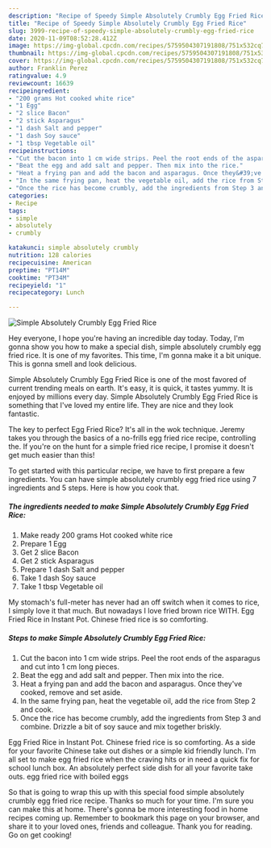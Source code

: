 ```yaml
---
description: "Recipe of Speedy Simple Absolutely Crumbly Egg Fried Rice"
title: "Recipe of Speedy Simple Absolutely Crumbly Egg Fried Rice"
slug: 3999-recipe-of-speedy-simple-absolutely-crumbly-egg-fried-rice
date: 2020-11-09T08:52:28.412Z
image: https://img-global.cpcdn.com/recipes/5759504307191808/751x532cq70/simple-absolutely-crumbly-egg-fried-rice-recipe-main-photo.jpg
thumbnail: https://img-global.cpcdn.com/recipes/5759504307191808/751x532cq70/simple-absolutely-crumbly-egg-fried-rice-recipe-main-photo.jpg
cover: https://img-global.cpcdn.com/recipes/5759504307191808/751x532cq70/simple-absolutely-crumbly-egg-fried-rice-recipe-main-photo.jpg
author: Franklin Perez
ratingvalue: 4.9
reviewcount: 16639
recipeingredient:
- "200 grams Hot cooked white rice"
- "1 Egg"
- "2 slice Bacon"
- "2 stick Asparagus"
- "1 dash Salt and pepper"
- "1 dash Soy sauce"
- "1 tbsp Vegetable oil"
recipeinstructions:
- "Cut the bacon into 1 cm wide strips. Peel the root ends of the asparagus and cut into 1 cm long pieces."
- "Beat the egg and add salt and pepper. Then mix into the rice."
- "Heat a frying pan and add the bacon and asparagus. Once they&#39;ve cooked, remove and set aside."
- "In the same frying pan, heat the vegetable oil, add the rice from Step 2 and cook."
- "Once the rice has become crumbly, add the ingredients from Step 3 and combine. Drizzle a bit of soy sauce and mix together briskly."
categories:
- Recipe
tags:
- simple
- absolutely
- crumbly

katakunci: simple absolutely crumbly 
nutrition: 128 calories
recipecuisine: American
preptime: "PT14M"
cooktime: "PT34M"
recipeyield: "1"
recipecategory: Lunch

---
```



![Simple Absolutely Crumbly Egg Fried Rice](https://img-global.cpcdn.com/recipes/5759504307191808/751x532cq70/simple-absolutely-crumbly-egg-fried-rice-recipe-main-photo.jpg)

Hey everyone, I hope you're having an incredible day today. Today, I'm gonna show you how to make a special dish, simple absolutely crumbly egg fried rice. It is one of my favorites. This time, I'm gonna make it a bit unique. This is gonna smell and look delicious.

Simple Absolutely Crumbly Egg Fried Rice is one of the most favored of current trending meals on earth. It's easy, it is quick, it tastes yummy. It is enjoyed by millions every day. Simple Absolutely Crumbly Egg Fried Rice is something that I've loved my entire life. They are nice and they look fantastic.

The key to perfect Egg Fried Rice? It&#39;s all in the wok technique. Jeremy takes you through the basics of a no-frills egg fried rice recipe, controlling the. If you&#39;re on the hunt for a simple fried rice recipe, I promise it doesn&#39;t get much easier than this!


To get started with this particular recipe, we have to first prepare a few ingredients. You can have simple absolutely crumbly egg fried rice using 7 ingredients and 5 steps. Here is how you cook that.

<!--inarticleads1-->

##### The ingredients needed to make Simple Absolutely Crumbly Egg Fried Rice:

1. Make ready 200 grams Hot cooked white rice
1. Prepare 1 Egg
1. Get 2 slice Bacon
1. Get 2 stick Asparagus
1. Prepare 1 dash Salt and pepper
1. Take 1 dash Soy sauce
1. Take 1 tbsp Vegetable oil


My stomach&#39;s full-meter has never had an off switch when it comes to rice, I simply love it that much. But nowadays I love fried brown rice WITH. Egg Fried Rice in Instant Pot. Chinese fried rice is so comforting. 

<!--inarticleads2-->

##### Steps to make Simple Absolutely Crumbly Egg Fried Rice:

1. Cut the bacon into 1 cm wide strips. Peel the root ends of the asparagus and cut into 1 cm long pieces.
1. Beat the egg and add salt and pepper. Then mix into the rice.
1. Heat a frying pan and add the bacon and asparagus. Once they&#39;ve cooked, remove and set aside.
1. In the same frying pan, heat the vegetable oil, add the rice from Step 2 and cook.
1. Once the rice has become crumbly, add the ingredients from Step 3 and combine. Drizzle a bit of soy sauce and mix together briskly.


Egg Fried Rice in Instant Pot. Chinese fried rice is so comforting. As a side for your favorite Chinese take out dishes or a simple kid friendly lunch. I&#39;m all set to make egg fried rice when the craving hits or in need a quick fix for school lunch box. An absolutely perfect side dish for all your favorite take outs. egg fried rice with boiled eggs 

So that is going to wrap this up with this special food simple absolutely crumbly egg fried rice recipe. Thanks so much for your time. I'm sure you can make this at home. There's gonna be more interesting food in home recipes coming up. Remember to bookmark this page on your browser, and share it to your loved ones, friends and colleague. Thank you for reading. Go on get cooking!
